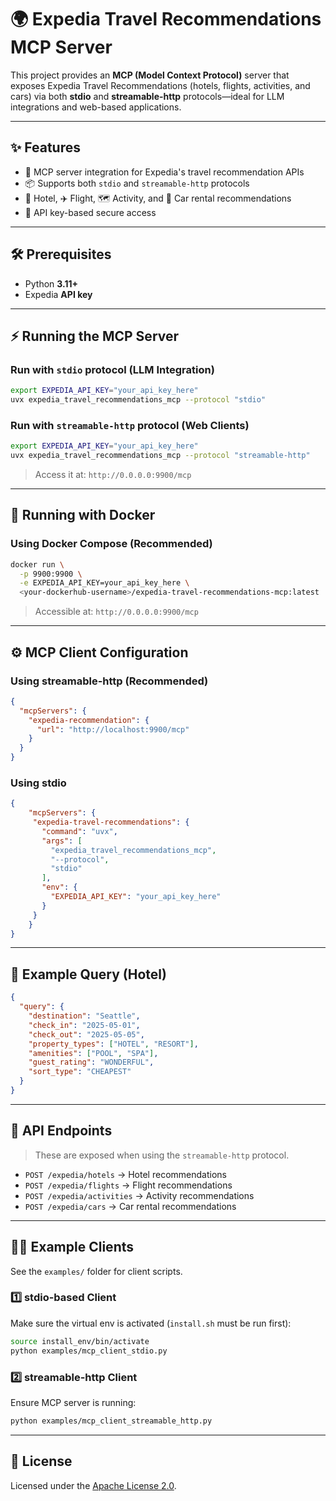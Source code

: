 # 🌍 Expedia Travel Recommendations MCP Server

This project provides an **MCP (Model Context Protocol)** server that exposes Expedia Travel Recommendations (hotels, flights, activities, and cars) via both **stdio** and **streamable-http** protocols—ideal for LLM integrations and web-based applications.

---

## ✨ Features

- 🔌 MCP server integration for Expedia's travel recommendation APIs  
- 📦 Supports both `stdio` and `streamable-http` protocols  
- 🏨 Hotel, ✈️ Flight, 🗺️ Activity, and 🚗 Car rental recommendations  
- 🔐 API key-based secure access  

---

## 🛠 Prerequisites

- Python **3.11+**
- Expedia **API key**

---

## ⚡ Running the MCP Server

### Run with `stdio` protocol (LLM Integration)

```bash
export EXPEDIA_API_KEY="your_api_key_here"
uvx expedia_travel_recommendations_mcp --protocol "stdio"
```

### Run with `streamable-http` protocol (Web Clients)

```bash
export EXPEDIA_API_KEY="your_api_key_here"
uvx expedia_travel_recommendations_mcp --protocol "streamable-http"
```

> Access it at: `http://0.0.0.0:9900/mcp`

---

## 🐳 Running with Docker

### Using Docker Compose (Recommended)

```bash
docker run \
  -p 9900:9900 \
  -e EXPEDIA_API_KEY=your_api_key_here \
  <your-dockerhub-username>/expedia-travel-recommendations-mcp:latest 
```

> Accessible at: `http://0.0.0.0:9900/mcp`

---

## ⚙️ MCP Client Configuration

### Using streamable-http (Recommended)

```json
{
  "mcpServers": {
    "expedia-recommendation": {
      "url": "http://localhost:9900/mcp"
    }
  }
}
```

### Using stdio
```json
{
	"mcpServers": {
	 "expedia-travel-recommendations": { 
	   "command": "uvx", 
	   "args": [
	     "expedia_travel_recommendations_mcp", 
	     "--protocol", 
	     "stdio" 
	   ],
	   "env": { 
	     "EXPEDIA_API_KEY": "your_api_key_here" 
	   }
	 }
	}
}
```

---

## 🧪 Example Query (Hotel)

```json
{
  "query": {
    "destination": "Seattle",
    "check_in": "2025-05-01",
    "check_out": "2025-05-05",
    "property_types": ["HOTEL", "RESORT"],
    "amenities": ["POOL", "SPA"],
    "guest_rating": "WONDERFUL",
    "sort_type": "CHEAPEST"
  }
}
```

---

## 🔗 API Endpoints

> These are exposed when using the `streamable-http` protocol.

- `POST /expedia/hotels` → Hotel recommendations  
- `POST /expedia/flights` → Flight recommendations  
- `POST /expedia/activities` → Activity recommendations  
- `POST /expedia/cars` → Car rental recommendations  

---

## 🧑‍💻 Example Clients

See the `examples/` folder for client scripts.

### 1️⃣ stdio-based Client

Make sure the virtual env is activated (`install.sh` must be run first):

```bash
source install_env/bin/activate
python examples/mcp_client_stdio.py
```

### 2️⃣ streamable-http Client

Ensure MCP server is running:

```bash
python examples/mcp_client_streamable_http.py
```

---

## 📄 License

Licensed under the [Apache License 2.0](LICENSE).
